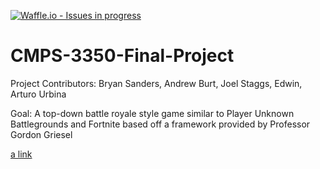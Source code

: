 [![Waffle.io - Issues in progress](https://badge.waffle.io/aburt1/CSUB-Battle-Royal.png?label=in%20progress&title=In%20Progress)](http://waffle.io/aburt1/CSUB-Battle-Royal)


# CMPS-3350-Final-Project

Project Contributors: Bryan Sanders, Andrew Burt, Joel Staggs, Edwin, Arturo Urbina

Goal: A top-down battle royale style game similar to Player Unknown Battlegrounds and Fortnite based off a framework provided by Professor Gordon Griesel  

[a link](https://github.com/aburt1/CSUB-Battle-Royal/blob/master/lab4.pdf)
